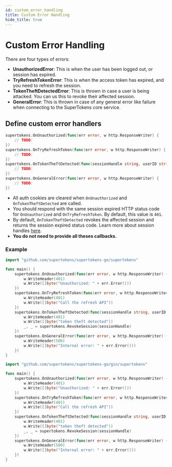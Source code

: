 ```yaml
---
id: custom_error_handling
title: Custom Error Handling
hide_title: true
---
```


# Custom Error Handling

There are four types of errors:
- **UnauthorizedError**: This is when the user has been logged out, or session has expired.
- **TryRefreshTokenError**: This is when the access token has expired, and you need to refresh the session.
- **TokenTheftDetectedError**: This is thrown in case a user is being attacked. You can us this to revoke their affected session.
- **GeneralError**: This is thrown in case of any general error like failure when connecting to the SuperTokens core service.

## Define custom error handlers
```go
supertokens.OnUnauthorized(func(err error, w http.ResponseWriter) {
    // TODO:
})
supertokens.OnTryRefreshToken(func(err error, w http.ResponseWriter) {
    // TODO:
})
supertokens.OnTokenTheftDetected(func(sessionHandle string, userID string, w http.ResponseWriter) {
    // TODO:
})
supertokens.OnGeneralError(func(err error, w http.ResponseWriter) {
    // TODO:
})
```

- All auth cookies are cleared when `OnUnauthorized` and `OnTokenTheftDetected` are called.
- You should respond with the same session expired HTTP status code for `OnUnauthorized` and `OnTryRefreshToken`. By default, this value is `401`.
- By default, `OnTokenTheftDetected` revokes the affected session and returns the session expired status code. Learn more about session handles [here](./session-handle).
- **You do not need to provide all theses callbacks.**

<div class="divider"></div> 

### Example

<!--DOCUSAURUS_CODE_TABS-->
<!--Mux or net/http-->
```go
import "github.com/supertokens/supertokens-go/supertokens"

func main() {
    supertokens.OnUnauthorized(func(err error, w http.ResponseWriter) {
        w.WriteHeader(401)
        w.Write([]byte("Unauthorized: " + err.Error()))
    })
    supertokens.OnTryRefreshToken(func(err error, w http.ResponseWriter) {
        w.WriteHeader(401)
        w.Write([]byte("Call the refresh API"))
    })
    supertokens.OnTokenTheftDetected(func(sessionHandle string, userID string, w http.ResponseWriter) {
        w.WriteHeader(401)
	    w.Write([]byte("token theft detected"))
	    _, _ = supertokens.RevokeSession(sessionHandle)
    })
    supertokens.OnGeneralError(func(err error, w http.ResponseWriter) {
        w.WriteHeader(500)
	    w.Write([]byte("Internal error: " + err.Error()))
    })
}
```
<!--Gin-->
```go
import "github.com/supertokens/supertokens-go/gin/supertokens"

func main() {
    supertokens.OnUnauthorized(func(err error, w http.ResponseWriter) {
        w.WriteHeader(401)
        w.Write([]byte("Unauthorized: " + err.Error()))
    })
    supertokens.OnTryRefreshToken(func(err error, w http.ResponseWriter) {
        w.WriteHeader(401)
        w.Write([]byte("Call the refresh API"))
    })
    supertokens.OnTokenTheftDetected(func(sessionHandle string, userID string, w http.ResponseWriter) {
        w.WriteHeader(401)
	    w.Write([]byte("token theft detected"))
	    _, _ = supertokens.RevokeSession(sessionHandle)
    })
    supertokens.OnGeneralError(func(err error, w http.ResponseWriter) {
        w.WriteHeader(500)
	    w.Write([]byte("Internal error: " + err.Error()))
    })
}
```
<!--END_DOCUSAURUS_CODE_TABS-->